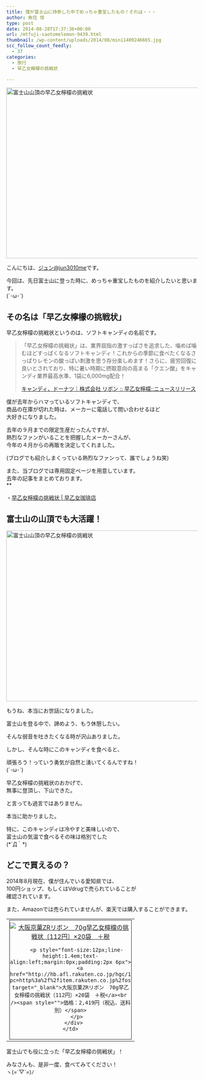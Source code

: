 ```yaml
---
title: 僕が富士山に持参した中でめっちゃ重宝したもの！それは・・・
author: 魚住 惇
type: post
date: 2014-08-28T17:37:36+00:00
url: /mtfuji-saotomelemon-9439.html
thumbnail: /wp-content/uploads/2014/08/mini1409246665.jpg
scc_follow_count_feedly:
  - 37
categories:
  - 旅行
  - 早乙女檸檬の挑戦状

---
```

<img decoding="async" loading="lazy" src="/wp-content/uploads/2014/08/mini1409246665.jpg" alt="富士山山頂の早乙女檸檬の挑戦状" title="mini1409246665.jpg" border="0" width="600" height="450" /><!--more-->

こんにちは、[ジュン@jun3010me][1]です。

今回は、先日富士山に登った時に、めっちゃ重宝したものを紹介したいと思います。  
(\`･ω･´)

## その名は「早乙女檸檬の挑戦状」

早乙女檸檬の挑戦状というのは、ソフトキャンディの名前です。

> 「早乙女檸檬の挑戦状」は、業界屈指の激すっぱさを追求した、噛めば噛むほどすっぱくなるソフトキャンディ！これからの季節に食べたくなるさっぱりレモンの酸っぱい刺激を思う存分楽しめます！さらに、疲労回復に良いとされており、特に暑い時期に摂取意向の高まる「クエン酸」をキャンディ業界最高水準、1袋に6,000mg配合！
> 
> <p class="origin">
>   <a href="http://www.ribon-jp.com/news_release/new_release01-2/" target="new">キャンディ、ドーナツ｜株式会社 リボン :: 早乙女檸檬::ニュースリリース</a>
> </p>

僕が去年からハマっているソフトキャンディで、  
商品の在庫が切れた時は、メーカーに電話して問い合わせるほど  
大好きになりました。

去年の９月までの限定生産だったんですが、  
熱烈なファンがいることを把握したメーカーさんが、  
今年の４月からの再販を決定してくれました。

(ブログでも紹介しまくっている熱烈なファンって、誰でしょうね笑)

また、当ブログでは専用固定ページを用意しています。  
去年の記事をまとめております。  
**</p> 

・<a href="http://jun3010.me/saotomelemon" target="_blank">早乙女檸檬の挑戦状 | 早乙女珈琲店</a>

</b>

## 富士山の山頂でも大活躍！

<img decoding="async" loading="lazy" src="/wp-content/uploads/2014/08/mini1409246665.jpg" alt="富士山山頂の早乙女檸檬の挑戦状" title="mini1409246665.jpg" border="0" width="600" height="450" />  
  
もうね、本当にお世話になりました。

富士山を登る中で、諦めよう、もう休憩したい。

そんな弱音を吐きたくなる時が沢山ありました。

しかし、そんな時にこのキャンディを食べると、

頑張ろう！っていう勇気が自然と湧いてくるんですね！  
(\`･ω･´)

早乙女檸檬の挑戦状のおかげで、  
無事に登頂し、下山できた。

と言っても過言ではありません。

本当に助かりました。

特に、このキャンディは冷やすと美味しいので、  
富士山の気温で食べるその味は格別でした  
(\*´Д｀\*)

## どこで買えるの？

2014年8月現在、僕が住んでいる愛知県では、  
100円ショップ、もしくはVdrugで売られていることが  
確認されています。

また、Amazonでは売られていませんが、楽天では購入することができます。

<table border="0" cellpadding="0" cellspacing="0">
  <tr>
    <td valign="top">
      <div style="border:1px solid;margin:0px;padding:6px 0px;width:320px;text-align:center;float:left">
        <a href="http://hb.afl.rakuten.co.jp/hgc/128c39ea.af099144.128c39eb.3284611d/?pc=http%3a%2f%2fitem.rakuten.co.jp%2fosaka%2f4903316464923c%2f%3fscid%3daf_link_tbl&m=http%3a%2f%2fm.rakuten.co.jp%2fosaka%2fn%2f4903316464923c" target="_blank"><img decoding="async" src="http://hbb.afl.rakuten.co.jp/hgb/?pc=http%3a%2f%2fthumbnail.image.rakuten.co.jp%2f%400_mall%2fosaka%2fcabinet%2f2014%2f101%2f4903316464923.jpg%3f_ex%3d300x300&m=http%3a%2f%2fthumbnail.image.rakuten.co.jp%2f%400_mall%2fosaka%2fcabinet%2f2014%2f101%2f4903316464923.jpg%3f_ex%3d80x80" alt="大阪京菓ZRリボン　70g早乙女檸檬の挑戦状〔112円〕×20袋　＋税" border="0" style="margin:0px;padding:0px" /></a></p> 
        
        <p style="font-size:12px;line-height:1.4em;text-align:left;margin:0px;padding:2px 6px">
          <a href="http://hb.afl.rakuten.co.jp/hgc/128c39ea.af099144.128c39eb.3284611d/?pc=http%3a%2f%2fitem.rakuten.co.jp%2fosaka%2f4903316464923c%2f%3fscid%3daf_link_tbl&m=http%3a%2f%2fm.rakuten.co.jp%2fosaka%2fn%2f4903316464923c" target="_blank">大阪京菓ZRリボン　70g早乙女檸檬の挑戦状〔112円〕×20袋　＋税</a><br /><span style="">価格：2,419円（税込、送料別）</span>
        </p>
      </div>
    </td>
  </tr>
</table>

富士山でも役に立った「早乙女檸檬の挑戦状」！

みなさんも、是非一度、食べてみてください！  
ヽ(=´▽\`=)ﾉ

 [1]: https://twitter.com/jun3010me
